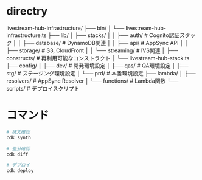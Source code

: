 # directry
livestream-hub-infrastructure/
├── bin/
│   └── livestream-hub-infrastructure.ts
├── lib/
│   ├── stacks/
│   │   ├── auth/           # Cognito認証スタック
│   │   ├── database/       # DynamoDB関連
│   │   ├── api/           # AppSync API
│   │   ├── storage/       # S3, CloudFront
│   │   └── streaming/     # IVS関連
│   ├── constructs/        # 再利用可能なコンストラクト
│   └── livestream-hub-stack.ts
├── config/
│   ├── dev/              # 開発環境設定
│   ├── qas/              # QA環境設定
│   ├── stg/              # ステージング環境設定
│   └── prd/              # 本番環境設定
├── lambda/
│   ├── resolvers/        # AppSync Resolver
│   └── functions/        # Lambda関数
└── scripts/              # デプロイスクリプト

# コマンド
```bash
# 構文確認
cdk synth

# 差分確認
cdk diff

# デプロイ
cdk deploy
```